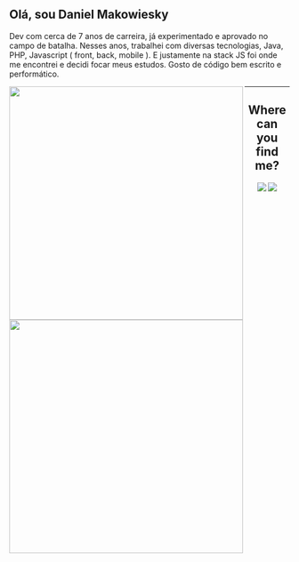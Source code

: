 ## Olá, sou Daniel Makowiesky 
 
 Dev com cerca de 7 anos de carreira, já experimentado e aprovado no campo de batalha. Nesses anos, trabalhei com diversas tecnologias, Java, PHP, Javascript ( front, back, mobile ). E justamente na stack JS foi onde me encontrei e decidi focar meus estudos. Gosto de código bem escrito e performático.
  <div align="center">
     <img width="420px" align="left" src="https://github-readme-stats.vercel.app/api?username=danmakowiesky&theme=dracula&show_icons=true&hide=html&layout=compact&count_private=true,0ff1ce,904e95&title_color=ff6e96&text_color=f8f8f2"/></td>
             <img width="420px" align="left" src="https://github-readme-stats.vercel.app/api/top-langs/?username=danmakowiesky&theme=dracula&hide=html&layout=compact&count_private=true&0ff1ce,904e95&title_color=ff6e96&text_color=f8f8f2"/></td>


<hr>
<div>
 
   <h2 align="center">Where can you find me?</h2>
<div align="center">
    <a href="https://instagram.com/devdevalor_" target="_blank"><img src="https://img.shields.io/badge/-Instagram-%23E4405F?style=for-the-badge&logo=instagram&logoColor=white" target="_blank"></a>
  <a href="https://www.linkedin.com/in/daniel-makowiesky/" target="_blank"><img src="https://img.shields.io/badge/-LinkedIn-%230077B5?style=for-the-badge&logo=linkedin&logoColor=white" target="_blank"></a>
</div>
